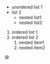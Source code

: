 * unordered list 1
* list 2
  * nested list1
  * nested list2

1. ordered list 1
2. ordered list 2
    1. nested item1
    2. nested item2

😄
